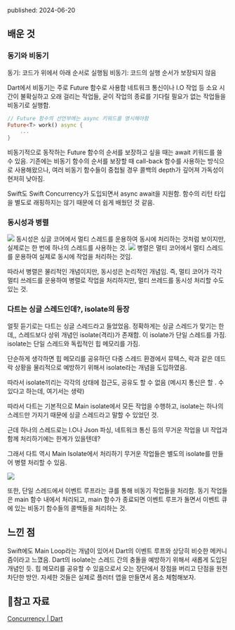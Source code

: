 published: 2024-06-20

## 배운 것
### 동기와 비동기
동기: 코드가 위에서 아래 순서로 실행됨
비동기: 코드의 실행 순서가 보장되지 않음

Dart에서 비동기는 주로 Future 함수로 사용함
네트워크 통신이나 I.O 작업 등 소요 시간이 불확실하고 오래 걸리는 작업들,
굳이 작업의 종료를 기다릴 필요가 없는 작업들을 비동기로 실행함.

```dart
// Future 함수의 선언부에는 async 키워드를 명시해야함
Future<T> work() async {
	...
}
```

비동기적으로 동작하는 Future 함수의 순서를 보장하고 싶을 때는 await 키워드를 쓸 수 있음.
기존에는 비동기 함수의 순서를 보장할 때 call-back 함수를 사용하는 방식으로 사용해왔으나, 여러 비동기 함수들이 중첩될 경우 콜백의 depth가 깊어져 가독성이 현저히 낮아짐.

Swift도 Swift Concurrency가 도입되면서 async await을 지원함.
함수의 리턴 타입을 별도로 래핑하지는 않기 때문에 더 쉽게 배웠던 것 같음.
### 동시성과 병렬
![](https://i.imgur.com/gsqDIVz.png)
동시성은 싱글 코어에서 멀티 스레드를 운용하여 동시에 처리하는 것처럼 보이지만, 실제로는 한 번에 하나의 스레드를 사용하는 것.
![](https://i.imgur.com/NBWa3J5.png)
병렬은 멀티 코어에서 멀티 스레드를 운용하여 실제로 동시에 작업을 처리하는 것임.

따라서 병렬은 물리적인 개념이지만, 동시성은 논리적인 개념임.
즉, 멀티 코어가 각각 멀티 쓰레드를 운용하여 병렬로 작업을 처리하지만, 멀티 쓰레드를 동시성 처리할 수도 있는 것.

### 다트는 싱글 스레드인데?, isolate의 등장
얼핏 듣기로는 다트는 싱글 스레드라고 들었었음. 정확하게는 싱글 스레드가 맞기는 한데,, 스레드보다 상위 개념인 isolate(격리)가 존재함. 이 isolate가 단일 스레드를 가짐. isolate는 단일 스레드와 독립적인 힙 메모리를 가짐.

단순하게 생각하면 힙 메모리를 공유하던 다중 스레드 환경에서
뮤텍스, 락과 같은 데드락 상황을 물리적으로 예방하기 위해서 isolate라는 개념을 도입하였음.

따라서 isolate끼리는 각각의 상태에 접근도, 공유도 할 수 없음
(메시지 통신은 할 . 수 있다고 하는데, 여기서는 생략)

따라서 다트는 기본적으로 Main isolate에서 모든 작업을 수행하고, isolate는 하나의 스레드만 가지기 때문에 싱글 스레드라고 말할 수 있었던 것.

근데 하나의 스레드로는 I.O나 Json 파싱, 네트워크 통신 등의 무거운 작업을 UI 작업과 함께 처리하기에는 한계가 있을텐데?

그래서 다트 역시 Main Isolate에서 처리하기 무거운 작업들은 별도의 isolate를 만들어 병렬 처리할 수 있음.


![](https://i.imgur.com/zWKVTX3.png)

또한, 단일 스레드에서 이벤트 루프라는 큐를 통해 비동기 작업들을 처리함.
동기 작업들은 main 함수 내에서 처리되고, main 함수가 종료되면 이벤트 루프가 돌면서 이벤트 큐에 있는 비동기 함수들의 콜백들을 처리하는 것.

## 느낀 점 
Swift에도 Main Loop라는 개념이 있어서 Dart의 이벤트 루프와 상당히 비슷한 메커니즘이라고 느꼈음.
Dart의 isolate는 스레드 간의 충돌을 예방하기 위해서 새롭게 도입된 개념인 듯.
힙 메모리를 공유할 수 있음으로서 오는 장단에서 장점을 버리고 단점을 원천 차단한 방안. 자세한 것들은 실제로 플러터 앱을 만들면서 몸소 체험해보자.
## 참고 자료
[Concurrency | Dart](https://dart.dev/language/concurrency)